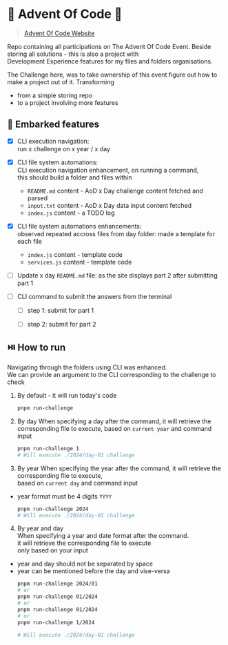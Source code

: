 # 🎄 Advent Of Code 🎄 

> [ Advent Of Code Website ](https://adventofcode.com)

Repo containing all participations on The Advent Of Code Event.
Beside storing all solutions - this is also a project with  
Development Experience features for my files and folders organisations.

The Challenge here, was to take ownership of this event figure out how
to make a project out of it. Transforming 
- from a simple storing repo
- to a project involving more features


## 🚀 Embarked features
- [x] CLI execution navigation:  
      run x challenge on x year / x day
- [x] CLI file system automations:   
     CLI execution navigation enhancement, on running a command,   
      this should build a folder and files within
  - `README.md` content - AoD x Day challenge content fetched and parsed
  - `input.txt` content - AoD x Day data input content fetched
  - `index.js` content - a TODO log
- [x] CLI file system automations enhancements:  
   observed repeated accross files from day folder: made a template for each file
  - `index.js` content - template code
  - `services.js`  content - template code

- [ ] Update x day `README.md` file: as the site displays part 2 after submitting part 1
- [ ] CLI command to submit the answers from the terminal
   - [ ] step 1: submit for part 1
   - [ ] step 2: submit for part 2


## ⏯️ How to run 
Navigating through the folders using CLI was enhanced.  
We can provide an argument to the CLI corresponding to the challenge to check

1. By default - it will run today's code
	```sh
	pnpm run-challenge
	```

2. By day
When specifying a day after the command, 
it will retrieve the corresponding file to execute, 
based on `current year` and command input  
	```sh
	pnpm run-challenge 1
	# Will execute ./2024/day-01 challenge
	```

3. By year
When specifying the year after the command, 
it will retrieve the corresponding file to execute,  
based on `current day` and command input  
- year format must be 4 digits `YYYY`  
	```sh
	pnpm run-challenge 2024
	# Will execute ./2024/day-01 challenge

	```

4. By year and day  
When specifying a year and date format after the command.  
it will retrieve the corresponding file to execute   
only based on your input  
- year and day should not be separated by space
- year can be mentioned before the day and vise-versa
	```sh
	pnpm run-challenge 2024/01
	# or
	pnpm run-challenge 01/2024
	# or
	pnpm run-challenge 01/2024
	# or
	pnpm run-challenge 1/2024

	# Will execute ./2024/day-01 challenge

	```
